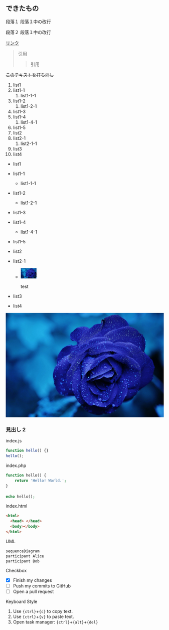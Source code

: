 ## できたもの

段落１
段落１中の改行

段落２
段落１中の改行

[リンク](#見出し)

> 引用
>
> > 引用

~~このテキストを打ち消し~~

1. list1
1. list1-1
   1. list1-1-1
1. list1-2
   1. list1-2-1
1. list1-3
1. list1-4
   1. list1-4-1
1. list1-5
1. list2
1. list2-1
   1. list2-1-1
1. list3
1. list4

- list1
- list1-1
  - list1-1-1
- list1-2
  - list1-2-1
- list1-3
- list1-4
  - list1-4-1
- list1-5
- list2
- list2-1

  - <div><img src="https://github.com/hydro-cloud/image-store/blob/main/qiita/a58e15ee2fedf233df49/sample.jpg?raw=true" width="50" />
    <p>test</p>

  </div>

- list3
- list4

![sample.jpg](https://github.com/hydro-cloud/image-store/blob/main/qiita/a58e15ee2fedf233df49/sample.jpg?raw=true)

### 見出し 2

index.js

```javascript
function hello() {}
hello();
```

index.php

```php
function hello() {
	return 'Hello! World.';
}

echo hello();

```

index.html

```html
<html>
  <head> </head>
  <body></body>
</html>
```

UML

```mermaid
sequenceDiagram
participant Alice
participant Bob
```

Checkbox

- [x] Finish my changes
- [ ] Push my commits to GitHub
- [ ] Open a pull request

Keyboard Style

1. Use `{ctrl}`+`{c}` to copy text.
2. Use `{ctrl}`+`{v}` to paste text.
3. Open task manager: `{ctrl}`+`{alt}`+`{del}`
